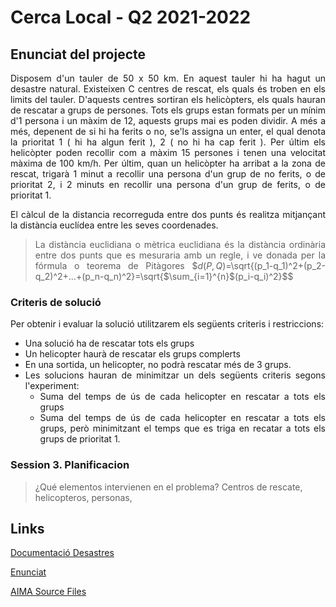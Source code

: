 # Cerca Local - Q2 2021-2022

## Enunciat del projecte

<div style="text-align: justify"> 
Disposem d'un tauler de 50 x 50 km. En aquest tauler hi ha hagut un desastre natural. Existeixen C centres de rescat, els quals és troben en els limits del tauler. D'aquests centres sortiran els helicòpters, els quals hauran de rescatar a grups de persones. Tots els grups estan formats per un mínim d'1 persona i un màxim de 12, aquests grups mai es poden dividir. A més a més, depenent de si hi ha ferits o no, se'ls assigna un enter, el qual denota la prioritat 1 ( hi ha algun ferit ), 2 ( no hi ha cap ferit ). Per últim els helicòpter poden recollir com a màxim 15 persones i tenen una velocitat màxima de 100 km/h. Per últim, quan un helicòpter ha arribat a la zona de rescat, trigarà 1 minut a recollir una persona d'un grup de no ferits, o de prioritat 2, i 2 minuts en recollir una persona d'un grup de ferits, o de prioritat 1. 

El càlcul de la distancia recorreguda entre dos punts és realitza mitjançant la distància euclídea entre les seves coordenades.
> La distància euclidiana o mètrica euclidiana és la distància ordinària entre dos punts que es mesuraria amb un regle, i ve donada per la fórmula o teorema de Pitàgores
$$d(P, Q)=$\sqrt{(p_1-q_1)^2+(p_2-q_2)^2+...+(p_n-q_n)^2}$=$\sqrt{$\sum_{i=1}^{n}$(p_i-q_i)^2}$$
</div>

### Criteris de solució

<div style="text-align: justify">
Per obtenir i evaluar la solució utilitzarem els següents criteris i restriccions:

- Una solució ha de rescatar tots els grups
- Un helicopter haurà de rescatar els grups complerts
- En una sortida, un helicopter, no podrà rescatar més de 3 grups. 
- Les solucions hauran de minimitzar un dels següents criteris segons l'experiment:
    - Suma del temps de ús de cada helicopter en rescatar a tots els grups
    - Suma del temps de ús de cada helicopter en rescatar a tots els grups, però minimitzant el temps que es triga en recatar a tots els grups de prioritat 1.
</div>

### Session 3. Planificacion

> ¿Qué elementos intervienen en el problema?
Centros de rescate, helicopteros, personas,

<div style="text-align: justify">

</div>

## Links

[Documentació Desastres](/doc/Desastres/index.html)

[Enunciat](/misc/Enunciat.pdf)

[AIMA Source Files](/src/aima/)
